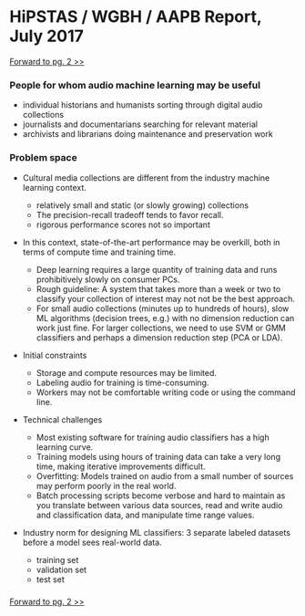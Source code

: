 # HiPSTAS / WGBH / AAPB Report, July 2017

[Forward to pg. 2 >>](https://github.com/hipstas/aapb-july-2017-demo/blob/master/02_Audio_Labeler.md)


### People for whom audio machine learning may be useful
- individual historians and humanists sorting through digital audio collections
- journalists and documentarians searching for relevant material
- archivists and librarians doing maintenance and preservation work

### Problem space

- Cultural media collections are different from the industry machine learning context.
    - relatively small and static (or slowly growing) collections
    - The precision-recall tradeoff tends to favor recall.
    - rigorous performance scores not so important


- In this context, state-of-the-art performance may be overkill, both in terms of compute time and training time.
    - Deep learning requires a large quantity of training data and runs prohibitively slowly on consumer PCs.
    - Rough guideline: A system that takes more than a week or two to classify your collection of interest may not not be the best approach.
    - For small audio collections (minutes up to hundreds of hours), slow ML algorithms (decision trees, e.g.) with no dimension reduction can work just fine. For larger collections, we need to use SVM or GMM classifiers and perhaps a dimension reduction step (PCA or LDA).



- Initial constraints
    - Storage and compute resources may be limited.
    - Labeling audio for training is time-consuming.
    - Workers may not be comfortable writing code or using the command line.


- Technical challenges
    - Most existing software for training audio classifiers has a high learning curve.
    - Training models using hours of training data can take a very long time, making iterative improvements difficult.
    - Overfitting: Models trained on audio from a small number of sources may perform poorly in the real world.
    - Batch processing scripts become verbose and hard to maintain as you translate between various data sources, read and write audio and classification data, and manipulate time range values.


- Industry norm for designing ML classifiers: 3 separate labeled datasets before a model sees real-world data.
    - training set
    - validation set
    - test set







###


<!--
Projects mix and match pieces,


  - pain point for wav-only systems: code gets verbose as

- limited HD space
- limited CPU capacity

- ^^ not the case in the tech industry! Where they use neural nets


there's a common structure for ML research, but this is different

Becomes about heuristics -- writing scripts to smooth and infer things from classification output


Example: podcast ad remover





Attk
- the best way to do everything


Audio Labeler
- usable by non-technical workers
- fixes shortcomings of naive random tagging tools
- customizable




Pipeline
 Keep extractor




Idea of ranges






Results:
Tone classifier
Pesca scores








Needs:


Flexible metadata search (MongoDB)

-->


[Forward to pg. 2 >>](https://github.com/hipstas/aapb-july-2017-demo/blob/master/02_Audio_Labeler.md)

